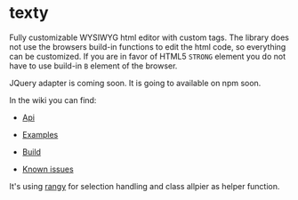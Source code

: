 # texty
Fully customizable WYSIWYG html editor with custom tags.
The library does not use the browsers build-in functions to edit the html code, so everything can be customized. If you are in favor of HTML5 `STRONG` element you do not have to use build-in `B` element of the browser.

JQuery adapter is coming soon.
It is going to available on npm soon.

In the wiki you can find:

* [Api](https://github.com/csutorasr/texty/wiki/api)

* [Examples](https://github.com/csutorasr/texty/wiki/examples)

* [Build](https://github.com/csutorasr/texty/wiki/build)

* [Known issues](https://github.com/csutorasr/texty/wiki/known-issues)

It's using [rangy](https://github.com/timdown/rangy) for selection handling and class allpier as helper function.

